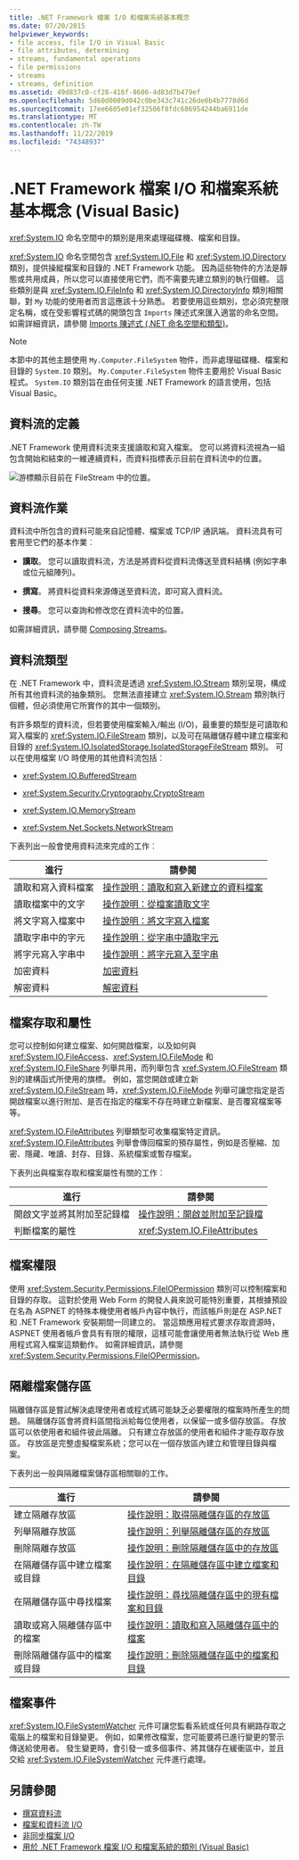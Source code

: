 ```yaml
---
title: .NET Framework 檔案 I/O 和檔案系統基本概念
ms.date: 07/20/2015
helpviewer_keywords:
- file access, file I/O in Visual Basic
- file attributes, determining
- streams, fundamental operations
- file permissions
- streams
- streams, definition
ms.assetid: 49d837c0-cf28-416f-8606-4d83d7b479ef
ms.openlocfilehash: 5d60d0089d042c0be343c741c26de0b4b7778d6d
ms.sourcegitcommit: 17ee6605e01ef32506f8fdc686954244ba6911de
ms.translationtype: MT
ms.contentlocale: zh-TW
ms.lasthandoff: 11/22/2019
ms.locfileid: "74348937"
---
```

# <a name="basics-of-net-framework-file-io-and-the-file-system-visual-basic"></a>.NET Framework 檔案 I/O 和檔案系統基本概念 (Visual Basic)

<xref:System.IO> 命名空間中的類別是用來處理磁碟機、檔案和目錄。

<xref:System.IO> 命名空間包含 <xref:System.IO.File> 和 <xref:System.IO.Directory> 類別，提供操縱檔案和目錄的 .NET Framework 功能。 因為這些物件的方法是靜態或共用成員，所以您可以直接使用它們，而不需要先建立類別的執行個體。 這些類別是與 <xref:System.IO.FileInfo> 和 <xref:System.IO.DirectoryInfo> 類別相關聯，對 `My` 功能的使用者而言這應該十分熟悉。 若要使用這些類別，您必須完整限定名稱，或在受影響程式碼的開頭包含 `Imports` 陳述式來匯入適當的命名空間。 如需詳細資訊，請參閱 [Imports 陳述式 (.NET 命名空間和類型)](../../../../visual-basic/language-reference/statements/imports-statement-net-namespace-and-type.md)。

> [!NOTE]
> 本節中的其他主題使用 `My.Computer.FileSystem` 物件，而非處理磁碟機、檔案和目錄的 `System.IO` 類別。 `My.Computer.FileSystem` 物件主要用於 Visual Basic 程式。 `System.IO` 類別旨在由任何支援 .NET Framework 的語言使用，包括 Visual Basic。

## <a name="definition-of-a-stream"></a>資料流的定義

.NET Framework 使用資料流來支援讀取和寫入檔案。 您可以將資料流視為一組包含開始和結束的一維連續資料，而資料指標表示目前在資料流中的位置。

![游標顯示目前在 FileStream 中的位置。](./media/basics-of-net-framework-file-io-and-the-file-system/filestream-cursor-position.gif)

## <a name="stream-operations"></a>資料流作業

資料流中所包含的資料可能來自記憶體、檔案或 TCP/IP 通訊端。 資料流具有可套用至它們的基本作業︰

- **讀取**。 您可以讀取資料流，方法是將資料從資料流傳送至資料結構 (例如字串或位元組陣列)。

- **撰寫**。 將資料從資料來源傳送至資料流，即可寫入資料流。

- **搜尋**。 您可以查詢和修改您在資料流中的位置。

如需詳細資訊，請參閱 [Composing Streams](../../../../standard/io/composing-streams.md)。

## <a name="types-of-streams"></a>資料流類型

在 .NET Framework 中，資料流是透過 <xref:System.IO.Stream> 類別呈現，構成所有其他資料流的抽象類別。 您無法直接建立 <xref:System.IO.Stream> 類別執行個體，但必須使用它所實作的其中一個類別。

有許多類型的資料流，但若要使用檔案輸入/輸出 (I/O)，最重要的類型是可讀取和寫入檔案的 <xref:System.IO.FileStream> 類別，以及可在隔離儲存體中建立檔案和目錄的 <xref:System.IO.IsolatedStorage.IsolatedStorageFileStream> 類別。 可以在使用檔案 I/O 時使用的其他資料流包括︰

- <xref:System.IO.BufferedStream>

- <xref:System.Security.Cryptography.CryptoStream>

- <xref:System.IO.MemoryStream>

- <xref:System.Net.Sockets.NetworkStream>

下表列出一般會使用資料流來完成的工作︰

|進行|請參閱|
|---|---|
|讀取和寫入資料檔案|[操作說明：讀取和寫入新建立的資料檔案](../../../../standard/io/how-to-read-and-write-to-a-newly-created-data-file.md)|
|讀取檔案中的文字|[操作說明：從檔案讀取文字](../../../../standard/io/how-to-read-text-from-a-file.md)|
|將文字寫入檔案中|[操作說明：將文字寫入檔案](../../../../standard/io/how-to-write-text-to-a-file.md)|
|讀取字串中的字元|[操作說明：從字串中讀取字元](../../../../standard/io/how-to-read-characters-from-a-string.md)|
|將字元寫入字串中|[操作說明：將字元寫入至字串](../../../../standard/io/how-to-write-characters-to-a-string.md)|
|加密資料|[加密資料](../../../../standard/security/encrypting-data.md)|
|解密資料|[解密資料](../../../../standard/security/decrypting-data.md)|

## <a name="file-access-and-attributes"></a>檔案存取和屬性

您可以控制如何建立檔案、如何開啟檔案，以及如何與 <xref:System.IO.FileAccess>、<xref:System.IO.FileMode> 和 <xref:System.IO.FileShare> 列舉共用，而列舉包含 <xref:System.IO.FileStream> 類別的建構函式所使用的旗標。 例如，當您開啟或建立新 <xref:System.IO.FileStream> 時，<xref:System.IO.FileMode> 列舉可讓您指定是否開啟檔案以進行附加、是否在指定的檔案不存在時建立新檔案、是否覆寫檔案等等。

<xref:System.IO.FileAttributes> 列舉類型可收集檔案特定資訊。 <xref:System.IO.FileAttributes> 列舉會傳回檔案的預存屬性，例如是否壓縮、加密、隱藏、唯讀、封存、目錄、系統檔案或暫存檔案。

下表列出與檔案存取和檔案屬性有關的工作︰

|進行|請參閱|
|---|---|
|開啟文字並將其附加至記錄檔|[操作說明：開啟並附加至記錄檔](../../../../standard/io/how-to-open-and-append-to-a-log-file.md)|
|判斷檔案的屬性|<xref:System.IO.FileAttributes>|

## <a name="file-permissions"></a>檔案權限

使用 <xref:System.Security.Permissions.FileIOPermission> 類別可以控制檔案和目錄的存取。 這對於使用 Web Form 的開發人員來說可能特別重要，其根據預設在名為 ASPNET 的特殊本機使用者帳戶內容中執行，而該帳戶則是在 ASP.NET 和 .NET Framework 安裝期間一同建立的。 當這類應用程式要求存取資源時，ASPNET 使用者帳戶會具有有限的權限，這樣可能會讓使用者無法執行從 Web 應用程式寫入檔案這類動作。 如需詳細資訊，請參閱 <xref:System.Security.Permissions.FileIOPermission>。

## <a name="isolated-file-storage"></a>隔離檔案儲存區

隔離儲存區是嘗試解決處理使用者或程式碼可能缺乏必要權限的檔案時所產生的問題。 隔離儲存區會將資料區間指派給每位使用者，以保留一或多個存放區。 存放區可以依使用者和組件彼此隔離。 只有建立存放區的使用者和組件才能存取存放區。 存放區是完整虛擬檔案系統；您可以在一個存放區內建立和管理目錄與檔案。

下表列出一般與隔離檔案儲存區相關聯的工作。

|進行|請參閱|
|---|---|
|建立隔離存放區|[操作說明：取得隔離儲存區的存放區](../../../../standard/io/how-to-obtain-stores-for-isolated-storage.md)|
|列舉隔離存放區|[操作說明：列舉隔離儲存區的存放區](../../../../standard/io/how-to-enumerate-stores-for-isolated-storage.md)|
|刪除隔離存放區|[操作說明：刪除隔離儲存區中的存放區](../../../../standard/io/how-to-delete-stores-in-isolated-storage.md)|
|在隔離儲存區中建立檔案或目錄|[操作說明：在隔離儲存區中建立檔案和目錄](../../../../standard/io/how-to-create-files-and-directories-in-isolated-storage.md)|
|在隔離儲存區中尋找檔案|[操作說明：尋找隔離儲存區中的現有檔案和目錄](../../../../standard/io/how-to-find-existing-files-and-directories-in-isolated-storage.md)|
|讀取或寫入隔離儲存區中的檔案|[操作說明：讀取和寫入隔離儲存區中的檔案](../../../../standard/io/how-to-read-and-write-to-files-in-isolated-storage.md)|
|刪除隔離儲存區中的檔案或目錄|[操作說明：刪除隔離儲存區中的檔案和目錄](../../../../standard/io/how-to-delete-files-and-directories-in-isolated-storage.md)|

## <a name="file-events"></a>檔案事件

<xref:System.IO.FileSystemWatcher> 元件可讓您監看系統或任何具有網路存取之電腦上的檔案和目錄變更。 例如，如果修改檔案，您可能要將已進行變更的警示傳送給使用者。 發生變更時，會引發一或多個事件、將其儲存在緩衝區中，並且交給 <xref:System.IO.FileSystemWatcher> 元件進行處理。

## <a name="see-also"></a>另請參閱

- [撰寫資料流](../../../../standard/io/composing-streams.md)
- [檔案和資料流 I/O](../../../../standard/io/index.md)
- [非同步檔案 I/O](../../../../standard/io/asynchronous-file-i-o.md)
- [用於 .NET Framework 檔案 I/O 和檔案系統的類別 (Visual Basic)](../../../../visual-basic/developing-apps/programming/drives-directories-files/classes-used-in-net-framework-file-io-and-the-file-system.md)
